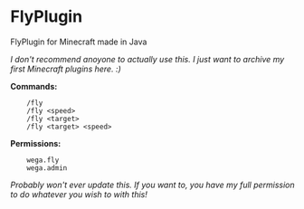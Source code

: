 # FlyPlugin
FlyPlugin for Minecraft made in Java

_I don't recommend anoyone to actually use this. I just want to archive my first Minecraft plugins here. :)_
 
 
**Commands:**
```
    /fly
    /fly <speed>
    /fly <target>
    /fly <target> <speed>
```

**Permissions:**
```
    wega.fly
    wega.admin
```
 
 
 
_Probably won't ever update this. If you want to, you have my full permission to do whatever you wish to with this!_

